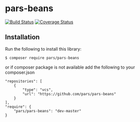 # pars-beans
[![Build Status](https://travis-ci.com/pars-framework/pars-beans.svg?branch=master)](https://travis-ci.com/pars-framework/pars-beans)
[![Coverage Status](https://coveralls.io/repos/github/pars-framework/pars-beans/badge.svg?branch=master)](https://coveralls.io/github/pars-framework/pars-beans?branch=master)

## Installation
Run the following to install this library:
```bash
$ composer require pars/pars-beans
```

or if composer package is not available add the following to your composer.json
```metadata json
"repositories": [
    {
        "type": "vcs",
        "url": "https://github.com/pars/pars-beans"
    }
],
"require": {
    "pars/pars-beans": "dev-master"
}
```
